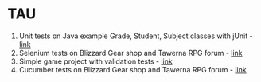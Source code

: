 # TAU
1. Unit tests on Java example Grade, Student, Subject classes with jUnit - [link](https://github.com/s22020/TAU/tree/master/LAB_3)
2. Selenium tests on Blizzard Gear shop and Tawerna RPG forum - [link](https://github.com/s22020/TAU/tree/master/LAB_4)
3. Simple game project with validation tests - [link](https://github.com/s22020/TAU/tree/master/LAB_5)
4. Cucumber tests on Blizzard Gear shop and Tawerna RPG forum - [link](https://github.com/s22020/TAU/tree/master/LAB_6)